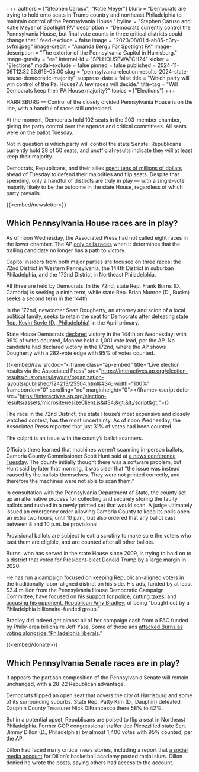 +++
authors = ["Stephen Caruso", "Katie Meyer"]
blurb = "Democrats are trying to hold onto seats in Trump country and northeast Philadelphia to maintain control of the Pennsylvania House."
byline = "Stephen Caruso and Katie Meyer of Spotlight PA"
description = "Democrats currently control the Pennsylvania House, but final vote counts in three critical districts could change that."
feed-exclude = false
image = "2023/08/01jd-ah85-c3ry-svfm.jpeg"
image-credit = "Amanda Berg / For Spotlight PA"
image-description = "The exterior of the Pennsylvania Capitol in Harrisburg."
image-gravity = "ea"
internal-id = "SPLHOUSEWATCH24"
kicker = "Elections"
modal-exclude = false
pinned = false
published = 2024-11-06T12:32:53.616-05:00
slug = "pennsylvania-election-results-2024-state-house-democratic-majority"
suppress-date = false
title = "Which party will win control of the Pa. House? A few races will decide."
title-tag = "Will Democrats keep their PA House majority?"
topics = ["Elections"]
+++

HARRISBURG — Control of the closely divided Pennsylvania House is on the line, with a handful of races still undecided.

At the moment, Democrats hold 102 seats in the 203-member chamber, giving the party control over the agenda and critical committees. All seats were on the ballot Tuesday.

Not in question is which party will control the state Senate: Republicans currently hold 28 of 50 seats, and unofficial results indicate they will at least keep their majority.

Democrats, Republicans, and their allies <a href="https://www.spotlightpa.org/news/2024/11/pennsylvania-election-2024-state-house-senate-majority-spending/">spent tens of millions of dollars</a> ahead of Tuesday to defend their majorities and flip seats. Despite that spending, only a handful of districts are truly in play — with a single-vote majority likely to be the outcome in the state House, regardless of which party prevails.

{{<embed/newsletter>}}

## Which Pennsylvania House races are in play?

As of noon Wednesday, the Associated Press had not called eight races in the lower chamber. The AP <a href="https://www.ap.org/elections/our-role/how-we-call-races/">only calls races</a> when it determines that the trailing candidate no longer has a path to victory.

Capitol insiders from both major parties are focused on three races: the 72nd District in Western Pennsylvania, the 144th District in suburban Philadelphia, and the 172nd District in Northeast Philadelphia.

All three are held by Democrats. In the 72nd, state Rep. Frank Burns (D., Cambria) is seeking a ninth term, while state Rep. Brian Munroe (D., Bucks) seeks a second term in the 144th.

In the 172nd, newcomer Sean Dougherty, an attorney and scion of a local political family, seeks to retain the seat for Democrats after <a href="https://www.spotlightpa.org/news/2024/04/pennsylvania-election-results-2024-primary-state-house-bryan-cutler-kevin-boyle-incumbents/">defeating state Rep. Kevin Boyle (D., Philadelphia)</a> in the April primary.

State House Democrats <a href="https://x.com/StephenJ_Caruso/status/1854161042596589586">declared</a> victory in the 144th on Wednesday; with 99% of votes counted, Monroe held a 1,001 vote lead, per the AP. No candidate had declared victory in the 172nd, where the AP shows Dougherty with a 282-vote edge with 95% of votes counted.

{{<embed/raw srcdoc="&lt;iframe class=&#34;ap-embed&#34; title=&#34;Live election results via the Associated Press&#34; src=&#34;https://interactives.ap.org/election-results/customers/layouts/organization-layouts/published/124213/25504.html&#34; width=&#34;100%&#34; frameborder=&#34;0&#34; scrolling=&#34;no&#34; marginheight=&#34;0&#34;&gt;&lt;/iframe&gt;&lt;script defer src=&#34;https://interactives.ap.org/election-results/assets/microsite/resizeClient.js&#34;&gt;&lt;/script&gt;">}}

The race in the 72nd District, the state House’s most expensive and closely watched contest, has the most uncertainty. As of noon Wednesday, the Associated Press reported that just 31% of votes had been counted.

The culprit is an issue with the county’s ballot scanners.

Officials there learned that machines weren’t scanning in-person ballots, Cambria County Commissioner Scott Hunt said at <a href="https://www.tribdem.com/multimedia/commissioners-comment/video_0af34ade-9bc9-11ef-a46a-6374a4c1614e.html">a news conference Tuesday</a>. The county initially thought there was a software problem, but Hunt said by later that morning, it was clear that “the issue was instead caused by the ballots themselves. They were not printed correctly, and therefore the machines were not able to scan them.”

In consultation with the Pennsylvania Department of State, the county set up an alternative process for collecting and securely storing the faulty ballots and rushed in a newly printed set that would scan. A judge ultimately issued an emergency order allowing Cambria County to keep its polls open an extra two hours, until 10 p.m., but also ordered that any ballot cast between 8 and 10 p.m. be provisional.

Provisional ballots are subject to extra scrutiny to make sure the voters who cast them are eligible, and are counted after all other ballots.

Burns, who has served in the state House since 2009, is trying to hold on to a district that voted for President-elect Donald Trump by a large margin in 2020.

He has run a campaign focused on keeping Republican-aligned voters in the traditionally labor-aligned district on his side. His ads, funded by at least $3.4 million from the Pennsylvania House Democratic Campaign Committee, have focused on his <a href="https://www.facebook.com/100011402108097/videos/413697408127352/">support for police</a>, <a href="https://www.facebook.com/100011402108097/videos/376707458826952/">cutting taxes</a>, and <a href="https://www.facebook.com/100011402108097/videos/904735885019556/">accusing his opponent, Republican Amy Bradley</a>, of being “bought out by a Philadelphia billionaire-funded group.”

Bradley did indeed get almost all of her campaign cash from a PAC funded by Philly-area billionaire Jeff Yass. Some of those ads <a href="https://www.spotlightpa.org/news/2024/10/pennsylvania-house-democratic-majority-november-election-2024-policy-agenda-poll/">attacked Burns as voting alongside “Philadelphia liberals</a>.”

{{<embed/donate>}}

## Which Pennsylvania Senate races are in play?

It appears the partisan composition of the Pennsylvania Senate will remain unchanged, with a 28-22 Republican advantage.

Democrats flipped an open seat that covers the city of Harrisburg and some of its surrounding suburbs. State Rep. Patty Kim (D., Dauphin) defeated Dauphin County Treasurer Nick DiFrancesco there 58% to 42%.

But in a potential upset, Republicans are poised to flip a seat in Northeast Philadelphia. Former GOP congressional staffer Joe Picozzi led state Sen. Jimmy Dillon (D., Philadelphia) by almost 1,400 votes with 95% counted, per the AP.

Dillon had faced many critical news stories, including a report that <a href="https://www.nbcphiladelphia.com/news/politics/pennsylvania-philadelphia-democratic-sen-jimmy-dillon-denies-writing-racist-homophobic-tweets/3979929/">a social media account</a> for Dillon’s basketball academy posted racial slurs. Dillon denied he wrote the posts, saying others had access to the account.

